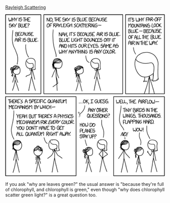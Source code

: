 [Rayleigh Scattering](https://xkcd.com/1818)

![Rayleigh Scattering](./random_comic.png)

If you ask "why are leaves green?" the usual answer is "because they're full of chlorophyll, and chlorophyll is green," even though "why does chlorophyll scatter green light?" is a great question too.

